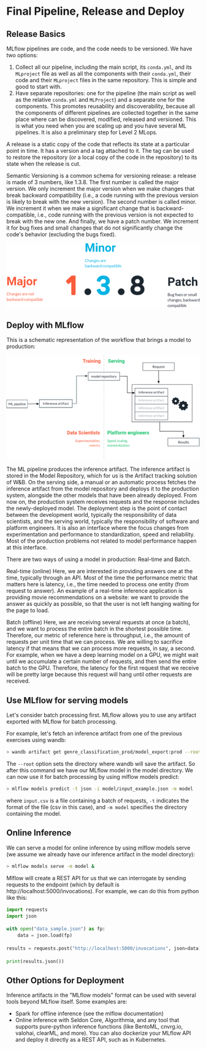 # Final Pipeline, Release and Deploy

## Release Basics

MLflow pipelines are code, and the code needs to be versioned. We have two options:

1. Collect all our pipeline, including the main script, its `conda.yml`, and its `MLproject` file as well as all the components with their `conda.yml`, their code and their `MLproject` files in the same repository. This is simple and good to start with.
2. Have separate repositories: one for the pipeline (the main script as well as the relative `conda.yml` and `MLProject`) and a separate one for the components. This promotes reusability and discoverability, because all the components of different pipelines are collected together in the same place where can be discovered, modified, released and versioned. This is what you need when you are scaling up and you have several ML pipelines. It is also a preliminary step for Level 2 MLops.

A release is a static copy of the code that reflects its state at a particular point in time. It has a version and a tag attached to it. The tag can be used to restore the repository (or a local copy of the code in the repository) to its state when the release is cut.

Semantic Versioning is a common schema for versioning release: a release is made of 3 numbers, like 1.3.8. The first number is called the major version. We only increment the major version when we make changes that break backward compatibility (i.e., a code running with the previous version is likely to break with the new version). The second number is called minor. We increment it when we make a significant change that is backward-compatible, i.e., code running with the previous version is not expected to break with the new one. And finally, we have a patch number. We increment it for bug fixes and small changes that do not significantly change the code's behavior (excluding the bugs fixed).

![semantic-versioning](./figures/semantic-versioning.png)

## Deploy with MLflow

This is a schematic representation of the workflow that brings a model to production:

![deployment](./figures/deployment.png)


The ML pipeline produces the inference artifact. The inference artifact is stored in the Model Repository, which for us is the Artifact tracking solution of W&B. On the serving side, a manual or an automatic process fetches the inference artifact from the model repository and deploys it to the production system, alongside the other models that have been already deployed. From now on, the production system receives requests and the response includes the newly-deployed model. The deployment step is the point of contact between the development world, typically the responsibility of data scientists, and the serving world, typically the responsibility of software and platform engineers. It is also an interface where the focus changes from experimentation and performance to standardization, speed and reliability. Most of the production problems not related to model performance happen at this interface.

There are two ways of using a model in production: Real-time and Batch.

Real-time (online)
Here, we are interested in providing answers one at the time, typically through an API. Most of the time the performance metric that matters here is latency, i.e., the time needed to process one entity (from request to answer). An example of a real-time inference application is providing movie recommendations on a website: we want to provide the answer as quickly as possible, so that the user is not left hanging waiting for the page to load.

Batch (offline)
Here, we are receiving several requests at once (a batch), and we want to process the entire batch in the shortest possible time. Therefore, our metric of reference here is throughput, i.e., the amount of requests per unit time that we can process. We are willing to sacrifice latency if that means that we can process more requests, in say, a second. For example, when we have a deep learning model on a GPU, we might wait until we accumulate a certain number of requests, and then send the entire batch to the GPU. Therefore, the latency for the first request that we receive will be pretty large because this request will hang until other requests are received.

## Use MLflow for serving models
Let's consider batch processing first. MLflow allows you to use any artifact exported with MLflow for batch processing.

For example, let's fetch an inference artifact from one of the previous exercises using wandb:

```sh
> wandb artifact get genre_classification_prod/model_export:prod --root model
```

The `--root` option sets the directory where wandb will save the artifact. 
So after this command we have our MLflow model in the model directory. 
We can now use it for batch processing by using mlflow models predict:

```sh
> mlflow models predict -t json -i model/input_example.json -m model
```

where `input.csv` is a file containing a batch of requests, `-t` indicates the format of the file (csv in this case), 
and `-m model` specifies the directory containing the model.

## Online Inference

We can serve a model for online inference by using mlflow models serve (we assume we already have our inference artifact in the model directory):

```sh
> mlflow models serve -m model &
```

Mlflow will create a REST API for us that we can interrogate by sending requests to the endpoint (which by default is http://localhost:5000/invocations). 
For example, we can do this from python like this:

```python
import requests
import json
   
with open("data_sample.json") as fp:
    data = json.load(fp)
   
results = requests.post("http://localhost:5000/invocations", json=data)
   
print(results.json())
```

## Other Options for Deployment

Inference artifacts in the "MLflow models" format can be used with several tools beyond MLflow itself. Some examples are:

- Spark for offline inference (see the mlflow documentation)
- Online inference with Seldon Core, Algorithmia, and any tool that supports pure-python inference functions (like BentoML, cnvrg.io, valohai, clearML, and more). You can also dockerize your MLflow API and deploy it directly as a REST API, such as in Kubernetes.
